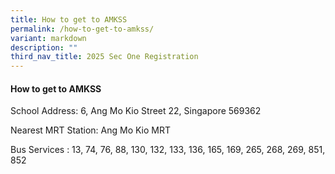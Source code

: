 ```yaml
---
title: How to get to AMKSS
permalink: /how-to-get-to-amkss/
variant: markdown
description: ""
third_nav_title: 2025 Sec One Registration
---
```

<h4>How to get to AMKSS</h4>
<p>School Address: 6, Ang Mo Kio Street 22, Singapore 569362</p>
<p>Nearest MRT Station: Ang Mo Kio MRT</p>
<p>Bus Services : 13, 74, 76, 88, 130, 132, 133, 136, 165, 169, 265, 268,
269, 851, 852</p>
<p></p>
